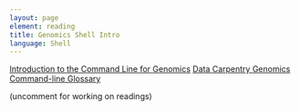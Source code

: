 ```yaml
---
layout: page
element: reading
title: Genomics Shell Intro
language: Shell
---
```


[Introduction to the Command Line for Genomics](https://datacarpentry.org/shell-genomics/)
[Data Carpentry Genomics Command-line Glossary](https://datacarpentry.org/shell-genomics/reference/)

(uncomment for working on readings)

<!--

#### Starting Genomics

Command line interface (OS shell) and graphic user interface (GUI) are different ways of interacting with a computer’s operating system. The shell is a program that presents a command line interface which allows you to control your computer using commands entered with a keyboard instead of controlling graphical user interfaces (GUIs) with a mouse/keyboard combination.

We will begin by setting you up for the next lessons. As you progress through this lesson, keep in mind that even if you aren’t going to be doing this exact same workflow in your research, you will be learning some very important lessons about using command-line bioinformatics tools. What you learn here will enable you to use a variety of bioinformatic tools with confidence and greatly enhance your research efficiency and productivity.

#### Read the [Cowboy computer new user tutorial](https://hpcc.okstate.edu/content/new-user-tutorial) or [download the PDF](https://hpcc.okstate.edu/sites/default/files/Files/2019-02-06_New-User-Tutorial.pdf)

#### Using a terminal to access Cowboy

Linux and Mac users have terminals built-in, but Windows users need to [install Putty](https://hpcc.okstate.edu/content/logging-cowboy).

-->





